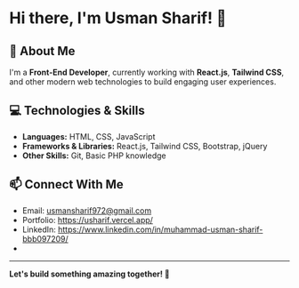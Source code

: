 # Hi there, I'm Usman Sharif! 👋

## 🚀 About Me
I'm a **Front-End Developer**, currently working with **React.js**, **Tailwind CSS**, and other modern web technologies to build engaging user experiences.

## 💻 Technologies & Skills
- **Languages:** HTML, CSS, JavaScript
- **Frameworks & Libraries:** React.js, Tailwind CSS, Bootstrap, jQuery
- **Other Skills:** Git, Basic PHP knowledge

## 📫 Connect With Me
- Email: usmansharif972@gmail.com
- Portfolio: https://usharif.vercel.app/
- LinkedIn: https://www.linkedin.com/in/muhammad-usman-sharif-bbb097209/
- 
---
**Let's build something amazing together! 🚀**


